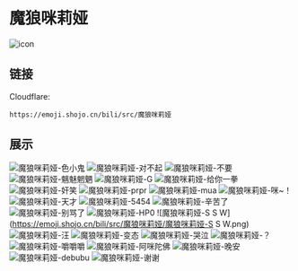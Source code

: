 # 魔狼咪莉娅
![icon](https://emoji.shojo.cn/bili/src/魔狼咪莉娅/icon.png)
## 链接
Cloudflare:
```
https://emoji.shojo.cn/bili/src/魔狼咪莉娅
```
## 展示
![魔狼咪莉娅-色小鬼](https://emoji.shojo.cn/bili/src/魔狼咪莉娅/魔狼咪莉娅-色小鬼.png)
![魔狼咪莉娅-对不起](https://emoji.shojo.cn/bili/src/魔狼咪莉娅/魔狼咪莉娅-对不起.png)
![魔狼咪莉娅-不要](https://emoji.shojo.cn/bili/src/魔狼咪莉娅/魔狼咪莉娅-不要.png)
![魔狼咪莉娅-魑魅魍魉](https://emoji.shojo.cn/bili/src/魔狼咪莉娅/魔狼咪莉娅-魑魅魍魉.png)
![魔狼咪莉娅-G](https://emoji.shojo.cn/bili/src/魔狼咪莉娅/魔狼咪莉娅-G.png)
![魔狼咪莉娅-给你一拳](https://emoji.shojo.cn/bili/src/魔狼咪莉娅/魔狼咪莉娅-给你一拳.png)
![魔狼咪莉娅-奸笑](https://emoji.shojo.cn/bili/src/魔狼咪莉娅/魔狼咪莉娅-奸笑.png)
![魔狼咪莉娅-prpr](https://emoji.shojo.cn/bili/src/魔狼咪莉娅/魔狼咪莉娅-prpr.png)
![魔狼咪莉娅-mua](https://emoji.shojo.cn/bili/src/魔狼咪莉娅/魔狼咪莉娅-mua.png)
![魔狼咪莉娅-咪~！](https://emoji.shojo.cn/bili/src/魔狼咪莉娅/魔狼咪莉娅-咪~！.png)
![魔狼咪莉娅-天才](https://emoji.shojo.cn/bili/src/魔狼咪莉娅/魔狼咪莉娅-天才.png)
![魔狼咪莉娅-5454](https://emoji.shojo.cn/bili/src/魔狼咪莉娅/魔狼咪莉娅-5454.png)
![魔狼咪莉娅-辛苦了](https://emoji.shojo.cn/bili/src/魔狼咪莉娅/魔狼咪莉娅-辛苦了.png)
![魔狼咪莉娅-别骂了](https://emoji.shojo.cn/bili/src/魔狼咪莉娅/魔狼咪莉娅-别骂了.png)
![魔狼咪莉娅-HP0](https://emoji.shojo.cn/bili/src/魔狼咪莉娅/魔狼咪莉娅-HP0.png)
![魔狼咪莉娅-S S W](https://emoji.shojo.cn/bili/src/魔狼咪莉娅/魔狼咪莉娅-S S W.png)
![魔狼咪莉娅-汪](https://emoji.shojo.cn/bili/src/魔狼咪莉娅/魔狼咪莉娅-汪.png)
![魔狼咪莉娅-变态](https://emoji.shojo.cn/bili/src/魔狼咪莉娅/魔狼咪莉娅-变态.png)
![魔狼咪莉娅-哭泣](https://emoji.shojo.cn/bili/src/魔狼咪莉娅/魔狼咪莉娅-哭泣.png)
![魔狼咪莉娅-？](https://emoji.shojo.cn/bili/src/魔狼咪莉娅/魔狼咪莉娅-？.png)
![魔狼咪莉娅-嚼嚼嚼](https://emoji.shojo.cn/bili/src/魔狼咪莉娅/魔狼咪莉娅-嚼嚼嚼.png)
![魔狼咪莉娅-阿咪陀佛](https://emoji.shojo.cn/bili/src/魔狼咪莉娅/魔狼咪莉娅-阿咪陀佛.png)
![魔狼咪莉娅-晚安](https://emoji.shojo.cn/bili/src/魔狼咪莉娅/魔狼咪莉娅-晚安.png)
![魔狼咪莉娅-debubu](https://emoji.shojo.cn/bili/src/魔狼咪莉娅/魔狼咪莉娅-debubu.png)
![魔狼咪莉娅-谢谢](https://emoji.shojo.cn/bili/src/魔狼咪莉娅/魔狼咪莉娅-谢谢.png)
